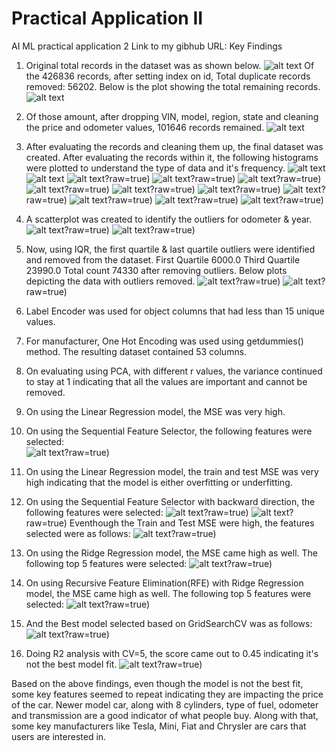 # Practical Application II
AI ML practical application 2
Link to my gibhub URL: 
Key Findings
1. Original total records in the dataset was as shown below.
![alt text](https://github.com/Pankil-Patel/practical_application_II/blob/main/images/1_Barplot_records_with_null_values.PNG)
   Of the 426836 records, after setting index on id, Total duplicate records removed: 56202. Below is the plot showing the total remaining records.
 ![alt text](https://github.com/Pankil-Patel/practical_application_II/blob/main/images/2_Barplot_records_after_duplicates.PNG)
 2. Of those amount, after dropping VIN, model, region, state and cleaning the price and odometer values, 101646 records remained. 
 ![alt text](https://github.com/Pankil-Patel/practical_application_II/blob/main/images/3_Barplot_records_after_removing_unwanted_columns.png)
 3. After evaluating the records and cleaning them up, the final dataset was created. After evaluating the records within it, the following histograms were plotted to understand the type of data and it's frequency.
 ![alt text](https://github.com/Pankil-Patel/practical_application_II/blob/main/images/4a_Histogram_Price.png)
 ![alt text](https://github.com/Pankil-Patel/practical_application_II/blob/main/images/4b_Histogram_year.png)
 ![alt text](https://github.com/Pankil-Patel/practical_application_II/blob/main/images/4c_Histogram_manufacturer.png)?raw=true)
 ![alt text](https://github.com/Pankil-Patel/practical_application_II/blob/main/images/4d_Histogram_condition.png)?raw=true)
 ![alt text](https://github.com/Pankil-Patel/practical_application_II/blob/main/images/4e_Histogram_cylinders.png)?raw=true)
 ![alt text](https://github.com/Pankil-Patel/practical_application_II/blob/main/images/4f_Histogram_fuel.png)?raw=true)
 ![alt text](https://github.com/Pankil-Patel/practical_application_II/blob/main/images/4g_Histogram_odometer.png)?raw=true)
 ![alt text](https://github.com/Pankil-Patel/practical_application_II/blob/main/images/4h_Histogram_titlestatus.png)?raw=true)
 ![alt text](https://github.com/Pankil-Patel/practical_application_II/blob/main/images/4i_Histogram_transmission.png)?raw=true)
 ![alt text](https://github.com/Pankil-Patel/practical_application_II/blob/main/images/4j_Histogram_drive.png)?raw=true)
 ![alt text](https://github.com/Pankil-Patel/practical_application_II/blob/main/images/4k_Histogram_type.png)?raw=true)
 ![alt text](https://github.com/Pankil-Patel/practical_application_II/blob/main/images/4l_Histogram_paint_color.png)?raw=true)
 
 4. A scatterplot was created to identify the outliers for odometer & year. 
 ![alt text](https://github.com/Pankil-Patel/practical_application_II/blob/main/images/5a_year_vs_price.png)?raw=true)
 ![alt text](https://github.com/Pankil-Patel/practical_application_II/blob/main/images/5b_odometer_vs_price.png)?raw=true)

 5. Now, using IQR, the first quartile & last quartile outliers were identified and removed from the dataset. 
      First Quartile 6000.0
      Third Quartile 23990.0
      Total count 74330 after removing outliers.
    Below plots depicting the data with outliers removed.
 ![alt text](https://github.com/Pankil-Patel/practical_application_II/blob/main/images/5c_year_vs_price_nooutliers.png)?raw=true)
 ![alt text](https://github.com/Pankil-Patel/practical_application_II/blob/main/images/5d_odometer_vs_price_nooutliers.png)?raw=true)

 6. Label Encoder was used for object columns that had less than 15 unique values.
 7. For manufacturer, One Hot Encoding was used using getdummies() method. The resulting dataset contained 53 columns.
 8. On evaluating using PCA, with different r values, the variance continued to stay at 1 indicating that all the values are 
    important and cannot be removed. 
 9. On using the Linear Regression model, the MSE was very high.

 10. On using the Sequential Feature Selector, the following features were selected:   
 ![alt text](https://github.com/Pankil-Patel/practical_application_II/blob/main/images/10_LinearRegression_SequentialFeatureSelection.png)?raw=true)
 7. On using the Linear Regression model, the train and test MSE was very high indicating that the model is either overfitting or underfitting.
 8. On using the Sequential Feature Selector with backward direction, the following features were selected:
  ![alt text](https://github.com/Pankil-Patel/practical_application_II/blob/main/images/11_TrainTestMSE_SFS_LinearRegression_BackwardSelector.png)?raw=true)
   ![alt text](https://github.com/Pankil-Patel/practical_application_II/blob/main/images/11_TrainTestMSE_SFS_LinearRegression.png)?raw=true)
    Eventhough the Train and Test MSE were high, the features selected were as follows:
       ![alt text](https://github.com/Pankil-Patel/practical_application_II/blob/main/images/12_SelectedFeatures_BackwardSelection.png)?raw=true)
 9. On using the Ridge Regression model, the MSE came high as well. The following top 5 features were selected:
 ![alt text](https://github.com/Pankil-Patel/practical_application_II/blob/main/images/13_RidgeRegression_MSE_FeatureSelection.png)?raw=true)
 10. On using Recursive Feature Elimination(RFE) with Ridge Regression model, the MSE came high as well. The following top 5 features were selected:
  ![alt text](https://github.com/Pankil-Patel/practical_application_II/blob/main/images/14_RFE_RidgeRegression_MSE_FeatureSelection.png)?raw=true)
11. And the Best model selected based on GridSearchCV was as follows:
  ![alt text](https://github.com/Pankil-Patel/practical_application_II/blob/main/images/15_CrossValidation_GridSearchCV_BestModel_MSE.png)?raw=true)
12. Doing R2 analysis with CV=5, the score came out to 0.45 indicating it's not the best model fit.
  ![alt text](https://github.com/Pankil-Patel/practical_application_II/blob/main/images/16_R2_CoefficientofDetermination.png)?raw=true)

 Based on the above findings, even though the model is not the best fit, some key features seemed to repeat indicating they are impacting the price of the car. Newer model car, along with 8 cylinders, type of fuel, odometer and transmission are a good indicator of what people buy. Along with that, some key manufacturers like Tesla, Mini, Fiat and Chrysler are cars that users are interested in.
